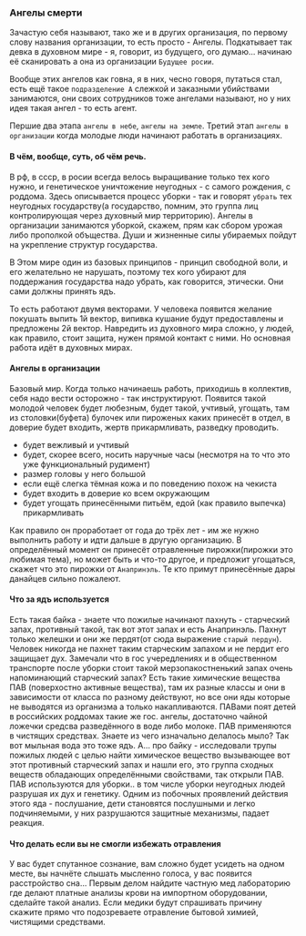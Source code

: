 ### Ангелы смерти

Зачастую себя называют, тако же и в других организация, по первому слову названия организации, то есть просто - Ангелы. Подкатывает так девка в духовном мире - я, говорит, из будущего, ого думаю... начинаю её сканировать а она из организации `Будущее росии`. 

Вообще этих ангелов как говна, я в них, чесно говоря, путаться стал, есть ещё такое `подразделение А` слежкой и заказными убийствами занимаются, они своих сотрудников тоже ангелами называют, но у них идея такая ангел - то есть агент.

Першие два этапа `ангелы в небе`, `ангелы на земле`.
Третий этап `ангелы в организации` когда молодые люди начинают работать в организациях.


#### В чём, вообще, суть, об чём речь.

В рф, в ссср, в росии всегда велось выращивание только тех кого нужно, и генетическое уничтожение неугодных - с самого рождения, с роддома. 
Здесь описывается процесс уборки - так и говорят `убрать` тех неугодных государству(а государство, помним, это группа лиц контролирующая через духовный мир территорию). Ангелы в организации занимаются уборкой, скажем, прям как сбором урожая либо прополкой объщества. Души и жизненные силы убираемых пойдут на укрепление структур государства.

В Этом мире один из базовых принципов - принцип свободной воли, и его желательно не нарушать, поэтому тех кого убирают для поддержания государства надо убрать, как говорится, этически. Они сами должны принять ядъ.

То есть работают двумя векторами. У человека появится желание покушать выпить 1й вектор, випивка кушание будут предоставлены и предложены 2й вектор. Навредить из духовного мира сложно, у людей, как правило, стоит защита, нужен прямой контакт с ними. Но основная работа идёт в духовных мирах. 


#### Ангелы в организации 

Базовый мир. Когда только начинаешь работь, приходишь в коллектив, себя надо вести осторожно - так инструктируют. Появится такой молодой человек будет любезным, будет такой, учтивый, угощать, там из столовки(буфета) булочек или пироженых каких принесёт в отдел, в доверие будет входить, жертв прикармливать, разведку проводить.

- будет вежливый и учтивый
- будет, скорее всего, носить наручные часы (несмотря на то что это уже функциональный рудимент)
- размер головы у него большой
- если ещё слегка тёмная кожа и по поведению похож на чекиста
- будет входить в доверие ко всем окружающим
- будет угощать принесёнными питьём, едой (как правило выпечка) прикармливать

Как правило он проработает от года до трёх лет - им же нужно выполнить работу и идти дальше в другую организацию.
В определённый момент он принесёт отравленные пирожки(пирожки это любимая тема), но может быть и что-то другое, и предложит угощаться, скажет что это пирожки от `Анапринэль`. Те кто примут принесённые дары данайцев сильно пожалеют.


#### Что за ядъ используется 

Есть такая байка - знаете что пожилые начинают пахнуть - старческий запах, противный такой, так вот этот запах и есть Анапринэль. Пахнут только желешки и они же пердят(от сюда выражение `старый пердун`). Человек никогда не пахнет таким старческим запахом и не пердит его защищает дух.
Замечали что в гос учередлениях и в общественном транспорте после уборки стоит такой мерзопакостненький запах очень напоминающий старческий запах?
Есть такие химические вещества ПАВ (поверхостно активные вещества), там их разные классы и они в зависимости от класса по разному действуют, но все они яды которые не выводятся из организма а только накапливаются. ПАВами поят детей в российских роддомах такие же гос. ангелы, достаточно чайной ложечки средсва разведённого в воде либо молоке. ПАВ применяются в чистящих средствах. Знаете из чего изначально делалось мыло? Так вот мыльная вода это тоже ядъ. А... про байку - исследовали трупы пожилых людей с целью найти химическое вещество вызывающее вот этот противный старческий запах и нашли его, это группа сходных веществ обладающих определёнными свойствами, так открыли ПАВ. ПАВ используются для уборки.. в том числе уборки неугодных людей разрушая их дух и генетику. Одним из побочных проявлений действия этого яда - послушание, дети становятся послушными и легко подчиняемыми, у них разрушаются защитные механизмы, падает реакция.


#### Что делать если вы не смогли избежать отравления

У вас будет спутанное сознание, вам сложно будет усидеть на одном месте, вы начнёте слышать мысленно голоса, у вас появится расстройство сна...
Первым делом найдите частную мед лабораторию где делают платные анализы крови на импортном оборудовании, сделайте такой анализ. Если медики будут спрашивать причину скажите прямо что подозреваете отравление бытовой химией, чистящими средствами. 

